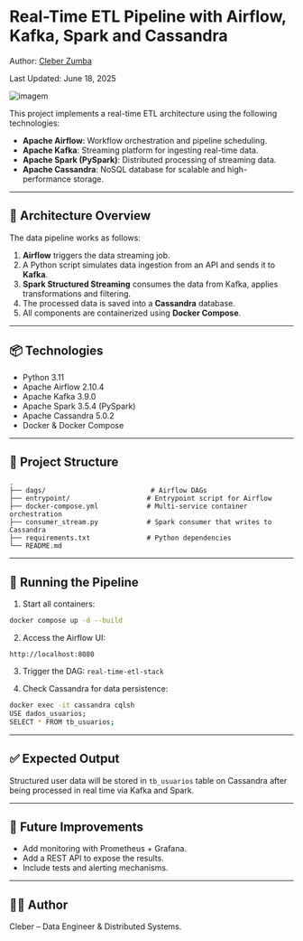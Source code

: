 # Real-Time ETL Pipeline with Airflow, Kafka, Spark and Cassandra

Author: [Cleber Zumba](https://github.com/cleberzumba)

Last Updated: June 18, 2025


![imagem](images/architecture.jpg)


This project implements a real-time ETL architecture using the following technologies:

- **Apache Airflow**: Workflow orchestration and pipeline scheduling.
- **Apache Kafka**: Streaming platform for ingesting real-time data.
- **Apache Spark (PySpark)**: Distributed processing of streaming data.
- **Apache Cassandra**: NoSQL database for scalable and high-performance storage.

---

## 🚀 Architecture Overview

The data pipeline works as follows:

1. **Airflow** triggers the data streaming job.
2. A Python script simulates data ingestion from an API and sends it to **Kafka**.
3. **Spark Structured Streaming** consumes the data from Kafka, applies transformations and filtering.
4. The processed data is saved into a **Cassandra** database.
5. All components are containerized using **Docker Compose**.

---

## 📦 Technologies

- Python 3.11
- Apache Airflow 2.10.4
- Apache Kafka 3.9.0
- Apache Spark 3.5.4 (PySpark)
- Apache Cassandra 5.0.2
- Docker & Docker Compose

---

## 📁 Project Structure

```
.
├── dags/                          # Airflow DAGs
├── entrypoint/                   # Entrypoint script for Airflow
├── docker-compose.yml            # Multi-service container orchestration
├── consumer_stream.py            # Spark consumer that writes to Cassandra
├── requirements.txt              # Python dependencies
└── README.md
```

---

## 🧪 Running the Pipeline

1. Start all containers:

```bash
docker compose up -d --build
```

2. Access the Airflow UI:

```
http://localhost:8080
```

3. Trigger the DAG: `real-time-etl-stack`

4. Check Cassandra for data persistence:

```bash
docker exec -it cassandra cqlsh
USE dados_usuarios;
SELECT * FROM tb_usuarios;
```

---

## ✅ Expected Output

Structured user data will be stored in `tb_usuarios` table on Cassandra after being processed in real time via Kafka and Spark.

---

## 📌 Future Improvements

- Add monitoring with Prometheus + Grafana.
- Add a REST API to expose the results.
- Include tests and alerting mechanisms.

---

## 🧑‍💻 Author

Cleber – Data Engineer & Distributed Systems.

